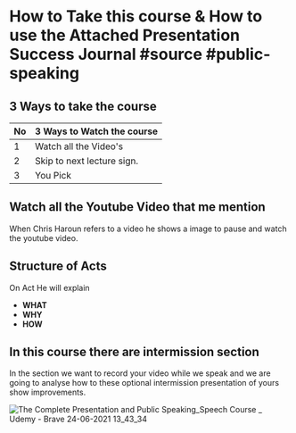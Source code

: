 # How to Take this course & How to use the Attached Presentation Success Journal #source #public-speaking 
 
 
 ## 3 Ways to take the course
 
 | No   |3 Ways to Watch the course   |
 | --- | -------------------------- |
 | 1   | Watch all the Video's      |
 | 2   | Skip to next lecture sign. |
 | 3   | You Pick                          |

## Watch all the Youtube Video that me mention
When Chris Haroun refers to a video he shows a image to pause and watch the youtube video.

## Structure of Acts
On Act He will explain
- **WHAT**
- **WHY**
- **HOW**

## In this course there are intermission section
In the section we want to record your video while we speak and we are going to analyse how to these optional intermission presentation of yours show improvements.




![The Complete Presentation and Public Speaking_Speech Course _ Udemy - Brave 24-06-2021 13_43_34](https://user-images.githubusercontent.com/58595594/123227635-66fd9100-d4f2-11eb-9836-8995682388ca.png)

